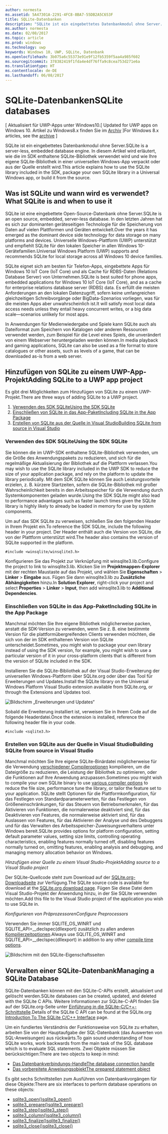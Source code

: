 ```yaml
---
author: normesta
ms.assetid: 5A47301A-2291-4FC8-8BA7-55DB2A5C653F
title: SQLite-Datenbanken
description: "SQLite ist ein eingebettetes Datenbankmodul ohne Server. In diesem Artikel wird erläutert, wie die im SDK enthaltene SQLite-Bibliothek verwendet wird und wie Ihre eigene SQLite-Bibliothek in einer universellen Windows-App verpackt oder aus der Quelle erstellt wird."
ms.author: normesta
ms.date: 02/08/2017
ms.topic: article
ms.prod: windows
ms.technology: uwp
keywords: Windows 10, UWP, SQLite, Datenbank
ms.openlocfilehash: 3b075a6c55373e91e9f12fb5359f5aa4a985f602
ms.sourcegitcommit: 378382419f1fda4e4df76ffa9c8cea753d271e6a
ms.translationtype: HT
ms.contentlocale: de-DE
ms.lasthandoff: 06/08/2017
---
```

# <a name="sqlite-databases"></a><span data-ttu-id="09c86-105">SQLite-Datenbanken</span><span class="sxs-lookup"><span data-stu-id="09c86-105">SQLite databases</span></span>

<span data-ttu-id="09c86-106">\[ Aktualisiert für UWP-Apps unter Windows10.</span><span class="sxs-lookup"><span data-stu-id="09c86-106">\[ Updated for UWP apps on Windows 10.</span></span> <span data-ttu-id="09c86-107">Artikel zu Windows8.x finden Sie im [Archiv](http://go.microsoft.com/fwlink/p/?linkid=619132) \]</span><span class="sxs-lookup"><span data-stu-id="09c86-107">For Windows 8.x articles, see the [archive](http://go.microsoft.com/fwlink/p/?linkid=619132) \]</span></span>


<span data-ttu-id="09c86-108">SQLite ist ein eingebettetes Datenbankmodul ohne Server.</span><span class="sxs-lookup"><span data-stu-id="09c86-108">SQLite is a server-less, embedded database engine.</span></span> <span data-ttu-id="09c86-109">In diesem Artikel wird erläutert, wie die im SDK enthaltene SQLite-Bibliothek verwendet wird und wie Ihre eigene SQLite-Bibliothek in einer universellen Windows-App verpackt oder aus der Quelle erstellt wird.</span><span class="sxs-lookup"><span data-stu-id="09c86-109">This article explains how to use the SQLite library included in the SDK, package your own SQLite library in a Universal Windows app, or build it from the source.</span></span>

## <a name="what-sqlite-is-and-when-to-use-it"></a><span data-ttu-id="09c86-110">Was ist SQLite und wann wird es verwendet?</span><span class="sxs-lookup"><span data-stu-id="09c86-110">What SQLite is and when to use it</span></span>

<span data-ttu-id="09c86-111">SQLite ist eine eingebettete Open-Source-Datenbank ohne Server.</span><span class="sxs-lookup"><span data-stu-id="09c86-111">SQLite is an open source, embedded, server-less database.</span></span> <span data-ttu-id="09c86-112">In den letzten Jahren hat es sich zur dominanten geräteseitigen Technologie für die Speicherung von Daten auf vielen Plattformen und Geräten entwickelt.</span><span class="sxs-lookup"><span data-stu-id="09c86-112">Over the years it has emerged as the dominant device side technology for data storage on many platforms and devices.</span></span> <span data-ttu-id="09c86-113">Universelle Windows-Plattform (UWP) unterstützt und empfiehlt SQLite für den lokalen Speicher in allen Windows 10-Gerätefamilien.</span><span class="sxs-lookup"><span data-stu-id="09c86-113">Universal Windows Platform (UWP) supports and recommends SQLite for local storage across all Windows 10 device families.</span></span>

<span data-ttu-id="09c86-114">SQLite eignet sich am besten für Telefon-Apps, eingebettete Apps für Windows 10 IoT Core (IoT Core) und als Cache für RDBS-Daten (Relations Database Server) von Unternehmen.</span><span class="sxs-lookup"><span data-stu-id="09c86-114">SQLite is best suited for phone apps, embedded applications for Windows 10 IoT Core (IoT Core), and as a cache for enterprise relations database server (RDBS) data.</span></span> <span data-ttu-id="09c86-115">Es erfüllt die meisten Anforderungen an den lokalen Datenzugriff, sofern keine umfangreichen gleichzeitigen Schreibvorgänge oder BigData-Szenarios vorliegen, was für die meisten Apps aber unwahrscheinlich ist.</span><span class="sxs-lookup"><span data-stu-id="09c86-115">It will satisfy most local data access needs unless they entail heavy concurrent writes, or a big data scale—scenarios unlikely for most apps.</span></span>

<span data-ttu-id="09c86-116">In Anwendungen für Medienwiedergabe und Spiele kann SQLite auch als Dateiformat zum Speichern von Katalogen oder anderen Ressourcen verwendet werden, zum Beispiel für die Level eines Spiels, die unverändert von einem Webserver heruntergeladen werden können.</span><span class="sxs-lookup"><span data-stu-id="09c86-116">In media playback and gaming applications, SQLite can also be used as a file format to store catalogues or other assets, such as levels of a game, that can be downloaded as-is from a web server.</span></span>

## <a name="adding-sqlite-to-a-uwp-app-project"></a><span data-ttu-id="09c86-117">Hinzufügen von SQLite zu einem UWP-App-Projekt</span><span class="sxs-lookup"><span data-stu-id="09c86-117">Adding SQLite to a UWP app project</span></span>

<span data-ttu-id="09c86-118">Es gibt drei Möglichkeiten zum Hinzufügen von SQLite zu einem UWP-Projekt.</span><span class="sxs-lookup"><span data-stu-id="09c86-118">There are three ways of adding SQLite to a UWP project.</span></span>

1.  [<span data-ttu-id="09c86-119">Verwenden des SDK SQLite</span><span class="sxs-lookup"><span data-stu-id="09c86-119">Using the SDK SQLite</span></span>](#using-the-sdk-sqlite)
2.  [<span data-ttu-id="09c86-120">Einschließen von SQLite in das App-Paket</span><span class="sxs-lookup"><span data-stu-id="09c86-120">Including SQLite in the App Package</span></span>](#including-sqlite-in-the-app-package)
3.  [<span data-ttu-id="09c86-121">Erstellen von SQLite aus der Quelle in Visual Studio</span><span class="sxs-lookup"><span data-stu-id="09c86-121">Building SQLite from source in Visual Studio</span></span>](#building-sqlite-from-source-in-visual-studio)

### <a name="using-the-sdk-sqlite"></a><span data-ttu-id="09c86-122">Verwenden des SDK SQLite</span><span class="sxs-lookup"><span data-stu-id="09c86-122">Using the SDK SQLite</span></span>

<span data-ttu-id="09c86-123">Sie können die im UWP-SDK enthaltene SQLite-Bibliothek verwenden, um die Größe des Anwendungspakets zu reduzieren, und sich für die regelmäßige Aktualisierung der Bibliothek auf die Plattform verlassen.</span><span class="sxs-lookup"><span data-stu-id="09c86-123">You may wish to use the SQLite library included in the UWP SDK to reduce the size of your application package, and rely on the platform to update the library periodically.</span></span> <span data-ttu-id="09c86-124">Mit dem SDK SQLite können Sie auch Leistungsvorteile erzielen, z. B. kürzere Startzeiten, sofern die SQLite-Bibliothek mit großer Wahrscheinlichkeit bereits in den Arbeitsspeicher für die Verwendung durch Systemkomponenten geladen wurde.</span><span class="sxs-lookup"><span data-stu-id="09c86-124">Using the SDK SQLite might also lead to performance advantages such as faster launch times given the SQLite library is highly likely to already be loaded in memory for use by system components.</span></span>

<span data-ttu-id="09c86-125">Um auf das SDK SQLite zu verweisen, schließen Sie den folgenden Header in Ihrem Projekt ein.</span><span class="sxs-lookup"><span data-stu-id="09c86-125">To reference the SDK SQLite, include the following header in your project.</span></span> <span data-ttu-id="09c86-126">Der Header enthält auch die Version von SQLite, die von der Plattform unterstützt wird.</span><span class="sxs-lookup"><span data-stu-id="09c86-126">The header also contains the version of SQLite supported in the platform.</span></span>

`#include <winsqlite/winsqlite3.h>`

<span data-ttu-id="09c86-127">Konfigurieren Sie das Projekt zur Verknüpfung mit winsqlite3.lib.</span><span class="sxs-lookup"><span data-stu-id="09c86-127">Configure the project to link to winsqlite3.lib.</span></span> <span data-ttu-id="09c86-128">Klicken Sie im **Projektmappen-Explorer** mit der rechten Maustaste auf das Projekt, und wählen Sie **Eigenschaften** &gt; **Linker** &gt; **Eingabe** aus. Fügen Sie dann winsqlite3.lib zu **Zusätzliche Abhängigkeiten** hinzu.</span><span class="sxs-lookup"><span data-stu-id="09c86-128">In **Solution Explorer**, right-click your project and select **Properties** &gt; **Linker** &gt; **Input**, then add winsqlite3.lib to **Additional Dependencies**.</span></span>

### <a name="including-sqlite-in-the-app-package"></a><span data-ttu-id="09c86-129">Einschließen von SQLite in das App-Paket</span><span class="sxs-lookup"><span data-stu-id="09c86-129">Including SQLite in the App Package</span></span>

<span data-ttu-id="09c86-130">Manchmal möchten Sie Ihre eigene Bibliothek möglicherweise packen, anstatt die SDK-Version zu verwenden, wenn Sie z. B. eine bestimmte Version für die plattformübergreifenden Clients verwenden möchten, die sich von der im SDK enthaltenen Version von SQLite unterscheidet.</span><span class="sxs-lookup"><span data-stu-id="09c86-130">Sometimes, you might wish to package your own library instead of using the SDK version, for example, you might wish to use a particular version of it in your cross-platform clients that is different from the version of SQLite included in the SDK.</span></span>

<span data-ttu-id="09c86-131">Installieren Sie die SQLite-Bibliothek auf der Visual Studio-Erweiterung der universellen Windows-Plattform über SQLite.org oder über das Tool für Erweiterungen und Updates.</span><span class="sxs-lookup"><span data-stu-id="09c86-131">Install the SQLite library on the Universal Windows Platform Visual Studio extension available from SQLite.org, or through the Extensions and Updates tool.</span></span>

![Bildschirm „Erweiterungen und Updates“](./images/extensions-and-updates.png)

<span data-ttu-id="09c86-133">Sobald die Erweiterung installiert ist, verweisen Sie in Ihrem Code auf die folgende Headerdatei.</span><span class="sxs-lookup"><span data-stu-id="09c86-133">Once the extension is installed, reference the following header file in your code.</span></span>

`#include <sqlite3.h>`

### <a name="building-sqlite-from-source-in-visual-studio"></a><span data-ttu-id="09c86-134">Erstellen von SQLite aus der Quelle in Visual Studio</span><span class="sxs-lookup"><span data-stu-id="09c86-134">Building SQLite from source in Visual Studio</span></span>

<span data-ttu-id="09c86-135">Manchmal möchten Sie Ihre eigene SQLite-Binärdatei möglicherweise für die Verwendung [verschiedener Compileroptionen](http://www.sqlite.org/compile.html) kompilieren, um die Dateigröße zu reduzieren, die Leistung der Bibliothek zu optimieren, oder die Funktionen auf Ihre Anwendung anzupassen.</span><span class="sxs-lookup"><span data-stu-id="09c86-135">Sometimes you might wish to compile your own SQLite binary to use [various compiler options](http://www.sqlite.org/compile.html) to reduce the file size, performance tune the library, or tailor the feature set to your application.</span></span> <span data-ttu-id="09c86-136">SQLite stellt Optionen für die Plattformkonfiguration, für das Festlegen von Standardparameterwerten, für das Festlegen von Größeneinschränkungen, für das Steuern von Betriebsmerkmalen, für das Aktivieren von Funktionen, die normalerweise deaktiviert sind, für das Deaktivieren von Features, die normalerweise aktiviert sind, für das Auslassen von Features, für das Aktivieren der Analyse und des Debuggens und für das Verwalten des Arbeitsspeicher-Zuweisungsverhaltens unter Windows bereit.</span><span class="sxs-lookup"><span data-stu-id="09c86-136">SQLite provides options for platform configuration, setting default parameter values, setting size limits, controlling operating characteristics, enabling features normally turned off, disabling features normally turned on, omitting features, enabling analysis and debugging, and managing memory allocation behavior on Windows.</span></span>

*<span data-ttu-id="09c86-137">Hinzufügen einer Quelle zu einem Visual Studio-Projekt</span><span class="sxs-lookup"><span data-stu-id="09c86-137">Adding source to a Visual Studio project</span></span>*

<span data-ttu-id="09c86-138">Der SQLite-Quellcode steht zum Download auf der [SQLite.org-Downloadseite](https://www.sqlite.org/download.html) zur Verfügung.</span><span class="sxs-lookup"><span data-stu-id="09c86-138">The SQLite source code is available for download at the [SQLite.org download page](https://www.sqlite.org/download.html).</span></span> <span data-ttu-id="09c86-139">Fügen Sie diese Datei dem Visual Studio-Projekt der Anwendung hinzu, in der Sie SQLite verwenden möchten.</span><span class="sxs-lookup"><span data-stu-id="09c86-139">Add this file to the Visual Studio project of the application you wish to use SQLite in.</span></span>

*<span data-ttu-id="09c86-140">Konfigurieren von Präprozessoren</span><span class="sxs-lookup"><span data-stu-id="09c86-140">Configure Preprocessors</span></span>*

<span data-ttu-id="09c86-141">Verwenden Sie immer SQLITE\_OS\_WINRT und SQLITE\_API=\_\_declspec(dllexport) zusätzlich zu allen anderen [Kompilierzeitoptionen](http://www.sqlite.org/compile.html).</span><span class="sxs-lookup"><span data-stu-id="09c86-141">Always use SQLITE\_OS\_WINRT and SQLITE\_API=\_\_declspec(dllexport) in addition to any other [compile time options](http://www.sqlite.org/compile.html).</span></span>

![Bildschirm mit den SQLite-Eigenschaftsseiten](./images/property-pages.png)

## <a name="managing-a-sqlite-database"></a><span data-ttu-id="09c86-143">Verwalten einer SQLite-Datenbank</span><span class="sxs-lookup"><span data-stu-id="09c86-143">Managing a SQLite Database</span></span>

<span data-ttu-id="09c86-144">SQLite-Datenbanken können mit den SQLite-C-APIs erstellt, aktualisiert und gelöscht werden.</span><span class="sxs-lookup"><span data-stu-id="09c86-144">SQLite databases can be created, updated, and deleted with the SQLite C APIs.</span></span> <span data-ttu-id="09c86-145">Weitere Informationen zur SQLite-C-API finden Sie auf der SQLite.org-Seite unter [Einführung in die SQLite-C/C++-Schnittstelle](http://www.sqlite.org/cintro.html).</span><span class="sxs-lookup"><span data-stu-id="09c86-145">Details of the SQLite C API can be found at the SQLite.org [Introduction To The SQLite C/C++ Interface](http://www.sqlite.org/cintro.html) page.</span></span>

<span data-ttu-id="09c86-146">Um ein fundiertes Verständnis der Funktionsweise von SQLite zu erhalten, arbeiten Sie von der Hauptaufgabe der SQL-Datenbank (das Auswerten von SQL-Anweisungen) aus rückwärts.</span><span class="sxs-lookup"><span data-stu-id="09c86-146">To gain sound understanding of how SQLite works, work backwards from the main task of the SQL database which is to evaluate SQL statements.</span></span> <span data-ttu-id="09c86-147">Zwei Objekte müssen Sie berücksichtigen:</span><span class="sxs-lookup"><span data-stu-id="09c86-147">There are two objects to keep in mind:</span></span>

-   [<span data-ttu-id="09c86-148">Das Datenbankverbindungs-Handle</span><span class="sxs-lookup"><span data-stu-id="09c86-148">The database connection handle</span></span>](https://www.sqlite.org/c3ref/sqlite3.html)
-   [<span data-ttu-id="09c86-149">Das vorbereitete Anweisungsobjekt</span><span class="sxs-lookup"><span data-stu-id="09c86-149">The prepared statement object</span></span>](https://www.sqlite.org/c3ref/stmt.html)

<span data-ttu-id="09c86-150">Es gibt sechs Schnittstellen zum Ausführen von Datenbankvorgängen für diese Objekte:</span><span class="sxs-lookup"><span data-stu-id="09c86-150">There are six interfaces to perform database operations on these objects:</span></span>

-   [<span data-ttu-id="09c86-151">sqlite3\_open()</span><span class="sxs-lookup"><span data-stu-id="09c86-151">sqlite3\_open()</span></span>](https://web.archive.org/web/20141228070025/http:/www.sqlite.org/c3ref/open.html)
-   [<span data-ttu-id="09c86-152">sqlite3\_prepare()</span><span class="sxs-lookup"><span data-stu-id="09c86-152">sqlite3\_prepare()</span></span>](https://web.archive.org/web/20141228070025/http:/www.sqlite.org/c3ref/prepare.html)
-   [<span data-ttu-id="09c86-153">sqlite3\_step()</span><span class="sxs-lookup"><span data-stu-id="09c86-153">sqlite3\_step()</span></span>](https://web.archive.org/web/20141228070025/http:/www.sqlite.org/c3ref/step.html)
-   [<span data-ttu-id="09c86-154">sqlite3\_column()</span><span class="sxs-lookup"><span data-stu-id="09c86-154">sqlite3\_column()</span></span>](https://web.archive.org/web/20141228070025/http:/www.sqlite.org/c3ref/column_blob.html)
-   [<span data-ttu-id="09c86-155">sqlite3\_finalize()</span><span class="sxs-lookup"><span data-stu-id="09c86-155">sqlite3\_finalize()</span></span>](https://web.archive.org/web/20141228070025/http:/www.sqlite.org/c3ref/finalize.html)
-   [<span data-ttu-id="09c86-156">sqlite3\_close()</span><span class="sxs-lookup"><span data-stu-id="09c86-156">sqlite3\_close()</span></span>](https://web.archive.org/web/20141228070025/http:/www.sqlite.org/c3ref/close.html)

 

 

